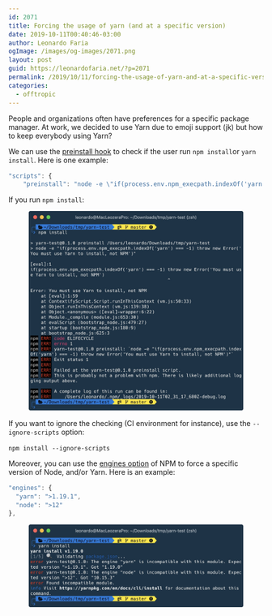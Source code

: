 ```yaml
---
id: 2071
title: Forcing the usage of yarn (and at a specific version)
date: 2019-10-11T00:40:46-03:00
author: Leonardo Faria
ogImage: /images/og-images/2071.png
layout: post
guid: https://leonardofaria.net/?p=2071
permalink: /2019/10/11/forcing-the-usage-of-yarn-and-at-a-specific-version/
categories:
  - offtropic
---
```

People and organizations often have preferences for a specific package manager. At work, we decided to use Yarn due to emoji support (jk) but how to keep everybody using Yarn?&nbsp;

We can use the [preinstall hook](https://docs.npmjs.com/misc/scripts) to check if the user run `npm install`or `yarn install`. Here is one example:

```js
"scripts": {
    "preinstall": "node -e \"if(process.env.npm_execpath.indexOf('yarn') === -1) throw new Error('You must use Yarn to install, not NPM')\"",
```

<!--more-->

If you run `npm install`:<figure class="wp-block-image">

<img src="/wp-content/uploads/2019/10/npm-install.jpg" alt="" class="wp-image-2084" /> </figure>

If you want to ignore the checking (CI environment for instance), use the `--ignore-scripts` option:&nbsp;

`npm install --ignore-scripts`

Moreover, you can use the [engines option](https://docs.npmjs.com/files/package.json#engines) of NPM to force a specific version of Node, and/or Yarn. Here is an example:

```js
"engines": {
  "yarn": ">1.19.1",
  "node": ">12"
},
```

<figure class="wp-block-image">

<img src="/wp-content/uploads/2019/10/npm-engines.jpg" alt="" class="wp-image-2101" /> </figure>
